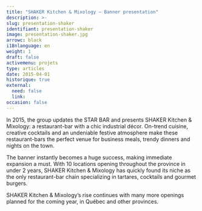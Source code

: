 ```yaml
---
title: "SHAKER Kitchen & Mixology – Banner presentation"
description: >-
slug: presentation-shaker
identifiant: presentation-shaker 
image: presentation-shaker.jpg
arrowc: black
i18nlanguage: en
weight: 1
draft: false
activemenu: projets
type: articles
date: 2015-04-01
historique: true
external:
  need: false
  link:
occasion: false
---
```


In 2015, the group updates the STAR BAR and presents SHAKER Kitchen & Mixology: a restaurant-bar with a chic industrial décor. On-trend cuisine, creative cocktails and an undeniable festive atmosphere make these restaurant-bars the perfect venue for business meals, trendy dinners and nights on the town.

The banner instantly becomes a huge success, making immediate expansion a must. With 10 locations opening throughout the province in under 2 years, SHAKER Kitchen & Mixology has quickly found its niche as the only restaurant-bar chain specializing in tartares, cocktails and gourmet burgers.

SHAKER Kitchen & Mixology’s rise continues with many more openings planned for the coming year, in Québec and other provinces.

 
